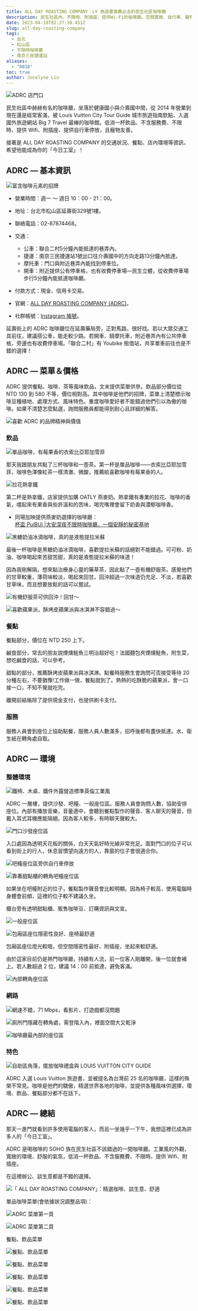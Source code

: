 ```yaml
---
title: ALL DAY ROASTING COMPANY｜LV 旅遊書推薦必去的民生社區咖啡廳
description: 民生社區內，不限時、附插座、提供Wi-Fi的咖啡廳。空間寬敞、自行車、寵物友善。這裡提供世界各地精選咖啡，適合談生意、辦公。
date: 2023-04-18T02:27:39.451Z
slug: all-day-roasting-company
tags:
  - 台北
  - 松山區
  - 不限時咖啡廳
  - 南京三民捷運站
aliases:
  - "0018"
toc: true
author: Jocelyne Liu
---
```

![ADRC 店門口](https://lh5.googleusercontent.com/DAT-8GDpv2boBQTTXRfx4IR53kWQDzGpNfnPQx-wI6VANjsDg3augDm3Rg3SHVnH4LRD3IMP38yfngW2_1smf7tY4XDwnTty2S9fQAIM-FgV5-bocpiXfdbvCbcTuiNXT8bEbD6gPs-DMetEUsL695M "到 ALL DAY ROASTING COMPANY (ADRC) 點一杯咖啡完成工作吧！")

民生社區中赫赫有名的咖啡廳，坐落於健康國小與介壽國中間，從 2014 年營業到現在還是經常客滿，被 Louis Vuitton City Tour Guide 城市旅遊指南欽點、入選國外旅遊網站 Big 7 Travel 最棒的咖啡館。低消一杯飲品、不含服務費、不限時、提供 Wifi、附插座、提供自行車停放，且寵物友善。

接著是 ALL DAY ROASTING COMPANY 的交通狀況、餐點、店內環境等資訊，希望他能成為你的「今日工室」！

## ADRC — 基本資訊

![富含咖啡元素的招牌](https://lh5.googleusercontent.com/fuadbk3NYpfVwtK5isoJKqmE7o84E-QsmY45ywo5r99LDvL1b4BkgA5wy6ffB0dAkLgB9g8fvZzH93TqPir1Wxg16YtArAcZ-1IPJqKMzWj52mPPsFEDTvSBVXQ5l61z3ccfK0ZsPghPimKDwbmxTOs "富含咖啡元素的招牌")

* 營業時間：週一 ～ 週日 10：00 - 21：00。
* 地址：台北市松山區延壽街329號1樓。
* 聯絡電話：02-87874468。
* 交通：

  * 公車：聯合二村5分鐘內能抵達的巷弄內。
  * 捷運：南京三民捷運站1號出口往介壽國中的方向走路13分鐘內抵達。
  * 摩托車：門口與附近巷弄內能找到停車位。
  * 開車：附近提供公有停車格，也有收費停車場—民生立體，從收費停車場步行5分鐘內能抵達咖啡廳。
* 付款方式：現金、信用卡交易。
* 官網：[ALL DAY ROASTING COMPANY (ADRC)](https://www.allday-normal.com/)。
* 社群帳號：[Instagram 帳號](https://www.instagram.com/allday_roastingcompany/)。

延壽街上的 ADRC 咖啡廳位在延壽藥局旁，正對馬路，很好找。若以大眾交通工具前往，建議搭公車，能走較少路。若開車、騎摩托車，附近巷弄內有公共停車格，旁邊也有收費停車場。「聯合二村」有 Youbike 租借站，共享單車前往也是不錯的選擇！

## ADRC — 菜單＆價格

ADRC 提供餐點、咖啡、茶等風味飲品，文末提供菜單供參。飲品部分價位從 NTD 130 到 580 不等，價位相對高。其中咖啡是他們的招牌，菜單上清楚標示咖啡豆種植地、處理方式、風味特色。重度咖啡愛好者不能錯過他們引以為傲的咖啡。如果不清楚怎麼點選，詢問服務員都能得到耐心且詳細的解答。

![喜歡 ADRC 的品牌精神與價值](https://lh3.googleusercontent.com/v88B0eFEaM5jh-oZsh5VYRh371tmp758uhiYLoS3jrOzWm6hBcaIWH2Y7YY1rYVFKKNOhoojfnX0Iifine0qFCObUwtVXE_JX7jOnY4yuI_EVZW39B0xjse13XWzuqLJy84HrEECt1y9UoNYd5EhU1U "ADRC 喜歡他們的品牌精神與價值")

### 飲品

![單品咖啡，有莓果香的衣索比亞耶加雪菲](https://lh3.googleusercontent.com/uEArTnHAZGqOcZk2CCKcC_x0gt87V3djuLOcRejJnAzZnl9Dcb3EppR08O6t18_FURLr6H5nTMsocK9BmjMschhA80sHNJ043PzDtOFVuZIYjogXKa4YkXEEZswYrintjmQCvzSK1MTUY0uIOJWgRkk "單品咖啡，有莓果香的衣索比亞耶加雪菲")

那天我跟朋友共點了三杯咖啡和一壺茶。第一杯是單品咖啡——衣索比亞耶加雪菲，咖啡色澤像紅茶一樣清澈、微酸，推薦給喜歡咖啡有莓果香的人。

![拉花熱拿鐵](https://lh3.googleusercontent.com/dgjYlLhZdAJkVyBeOc5JJsrZyWhvY7EkjN-uoL5sf_h_ivXdWBZuiww8KGRtnjCgkO5LDidIeV74ZfSypPdXwx9kRcH8rEj2QFqvL-SQmyxUQ4_MM0lum-lM6wxMVpj3q0SGUjFVBXIf3qNx2c3QGS8 "拉花熱拿鐵")

第二杯是熱拿鐵，店家提供加購 OATLY 燕麥奶。熱拿鐵有專業的拉花、咖啡的香氣，嚐起來有果香與些許溫和的苦味，喝完嘴裡會留下奶香與濃郁咖啡香。

* 同場加映提供燕麥奶選擇的咖啡廳：<br>[杯盃 PuiBUi |大安深夜不限時咖啡廳，一個安靜的秘密基地](https://sohocafe.today/posts/puibui-cafe/)

![黑糖奶油冰滴咖啡，真的是液態提拉米蘇](https://lh6.googleusercontent.com/ump265IWZbfrrib9yy2Gs51xrfcLzJMiey-6-NkEqwbNpbziEaSkp5WELacaFB73vtTJfGPZjm5TMatTElKlOpJhqCNuqMyf925xan8FqHsPpSynM1F_m3b9hVOy0ILdazM27wnngrP0y-fw6OR2uMk "黑糖奶油冰滴咖啡，真的是液態提拉米蘇")

最後一杯咖啡是黑糖奶油冰滴咖啡，喜歡提拉米蘇的話絕對不能錯過。可可粉、奶油、咖啡喝起來苦甜苦甜，真的是液態提拉米蘇的味道！

因為我剛解隔，想來點治療身心靈的藥草茶，因此點了一壺有機舒服茶。感覺他們的甘草較重，薄荷味較淡，喝起來回甘。回沖超過一次味道仍充足、不淡，若喜歡甘草味，而且想要放鬆的話可以嘗試。

![有機舒服茶可供回沖！回甘～](https://lh3.googleusercontent.com/o42Oog8o3N-OyWdrpET2lIJiEfMDEcumP3JdlGg79_wR-ubuOhXNBD9K2-jiN6wipI0ZMAsjQOJkVwRx0zJL0c_RwdmvLLvGkHAlg_NunhkAkgs8Zi1zEyese8ZfqE8H4TrVT0cOzq1pKiESD6x8eio "有機舒服茶可供回沖！回甘～")

![喜歡蘋果派，酥烤皮蘋果派與冰淇淋不容錯過～](https://lh4.googleusercontent.com/JTT4nC-ZD5gOuHs67ggVuAw243XUzQVKFo0PuQ8ClpyYrNhJXqi1lbq546jyYzYQ7vzjzHY5a0ZNlAXdP_ZeI68ze6njZ44ZTbEV2kji8Fg-aHDf3ytsLjakILvcarcyrbStEUQwJBSjOnQ6z0oYYhE "喜歡蘋果派，酥烤皮蘋果派與冰淇淋不容錯過～")

### 餐點

餐點部分，價位在 NTD 250 上下。

鹹食部分，常去的朋友說煙燻鮭魚三明治超好吃！法國麵包夾煙燻鮭魚，附生菜，想吃鹹食的話，可以參考。

甜點的部分，推薦酥烤皮蘋果派與冰淇淋。點餐時服務生會詢問可否接受等待 20 分種左右，不要猶豫!工作做一做，餐點就到了。熱熱的吃酥脆的蘋果派，會一口接一口，不知不覺就吃完。

離開前結帳除了提供現金支付，也提供刷卡支付。

### 服務

服務人員會到座位上協助點餐，服務人員人數滿多，招呼後都有盡快抵達。水、衛生紙在轉角處自取。

## ADRC — 環境

### 整體環境

![鐵椅、木桌、鐵件外露營造標準英倫工業風](https://lh5.googleusercontent.com/tFfHxoywiQro-00frdWU9VoJjdSnlmhxwtBnAT6GPwyb1tukvFKobjcD9AUcTFsgKemh_L4LyRnxJqhgq1cYDly1MnNMSp3eL9k1cLOPBTWOCQnTRCFRLH3cS9u8-r7xs4qAOmDaMZS3GKqPXzuYplg "鐵椅、木桌、鐵件外露營造標準英倫工業風")

ADRC 一層樓，提供沙發、吧檯、一般座位區。服務人員會詢問人數，協助安排座位。內部有播放音樂，音量適中，會聽到餐點製作的聲音、客人聊天的聲音，但戴入耳式耳機應能隔絕。因為客人較多，有時聊天聲較大。

![門口沙發座位區](https://lh4.googleusercontent.com/rHgaJXZz7arUkDc4_HD_jsHxU63XvxmQBuLTSR8SHQHyJTgHnflCs-4MkVfuDMLOIZSDH5HB3Cx24mFXZPPOaS-Mo5IyxnXLA-CiC4adj8Z9ktSXT0ljSGCsc8-wrZg7xtABJZ_XdQ_D_av_MJtEnjo "門口沙發座位區")

入口處因為透明天花板的關係，白天天氣好時光線非常充足。面對門口的位子可以看到街上的行人，休息習慣望向遠方的人，靠窗的位子會很適合你。

![吧檯座位區旁供自行車停放](https://lh5.googleusercontent.com/8qpqGV3MPWSzgdgfdpT-nuuyzu9vcVVCWyYRaTRA6_OUen0rSl1TNtsS9Vu4JRiFuf8_QojpoTLQvhlb6qw9KvY5YU_nf6m4sjPyjgqBbBLdbXJdLFFtLJKezjd4H2k49LMJcFmWNmbvgKJUK292JK0 "吧檯座位區旁供自行車停放")

![靠著甜點櫃的轉角吧檯座位區](https://lh5.googleusercontent.com/Rw-3P-CVKOTog1F5-ncOlw0A-p14MIX5uojSBHIq4MxhkWIPfK5XXq35yCNq0ajiMj3MGxWt3AX_c8s57pAcqoWp8tB9mDSUKdJFYrSeNTzDYFO_ythLvjeFnDWWNMA61gxX6MojYJS43awnFnR35h4 "靠著甜點櫃的轉角吧檯座位區")

如果坐在吧檯附近的位子，餐點製作聲音會比較明顯。因為椅子較高，使用電腦時身體會前傾，這裡的位子較不建議久坐。

櫃台旁有透明甜點櫃、販售咖啡豆、訂購資訊與文宣。

![一般座位區](https://lh4.googleusercontent.com/ScTAutz-RmPPovcYwfc6jbarcDj169BgK7bhOl7dCxUmc2fl315Kg_M2cY5-BrxlX5rIWugz0_wfMEXTbJTamDmAo5fEBUMYwh5xdyLOtU07bG65sbkisNeVn98_1gbZeSaBup5uLoFLqYSsUK24-QI "一般座位區")

![包廂區座位隱密性良好、座椅最舒適](https://lh3.googleusercontent.com/jEhYG8akZN7EKqTkUd2zN3LQTIHxQtPch4RlZA1WlQOmBIA28Hi08hUpMcOLoF_TsKZReqeGyTHm2M3i3oPkerUBRtra06Mrii92cxRARrfMe77ofSaKqyKCfIp1pknn4pJ-Ly8yce-D6AFqkKnssso "包廂區座位隱密性良好、座椅最舒適")

包廂區座位燈光較暗，但空間隱密性最好、附插座，坐起來較舒適。

由於這家目前仍是熱門咖啡廳，持續有人流，前一位客人剛離開，後一位就會補上。若人數超過 2 位，建議 14：00 前抵達，避免客滿。

![內部轉角座位區](https://lh4.googleusercontent.com/4TgctvSae6DiRddrQdFzOvJG428qsd-_3jDxG8NoXDXf-fIQ_xgj7qbXur20TnlpwlMcFya8hScycnoBNJrtILY3DMJN0gyNJhdb4XhbJ2a3Cqz_r3dERs7N4RU__ksew8b4yKWnWwnrLVpGhpWKd7E "內部轉角座位區")

### 網路

![網速不錯，71 Mbps，看影片、打遊戲都沒問題](https://lh3.googleusercontent.com/hc3rgdpx0tLIuDLyIXw55tEXAXJGa-fUJ_DFeYMGOoFxcwwX7hL9MekI-hYyN4HhPOad2F4H55GU8vfL-rfZieGrcrWER4xQTBwTkZZ_Enom5u4gvZ2ySFMG1OYv8eGXccd7xlvnUVkhGKIgN29gEuM "網速不錯，71 Mbps，看影片、打遊戲都沒問題")

![廁所門隱藏在轉角處，需登階入內，裡面空間大又乾淨](https://lh4.googleusercontent.com/-j-NlyHV8bsGynJUf5qaEEMIAv8fBQClZUOVNRmrMc4HJ05gQFNxQEZnYy8Rijno8ubebfNA4rnLypKTQl9QZsXMOmG8OA3H4xoVOToQW5gGIjhia7gkNhLn-3banYk3F_-eZO_bNFylwevhjihPYCg "廁所門隱藏在轉角處，需登階入內，裡面空間大又乾淨")

![咖啡廳最內部的座位區](https://lh5.googleusercontent.com/vTfpPIZlpmoYXibs-9-hpIAMDXOqsByLTtV0IkEzcvUQrHMvlmB7R56f1y37Lu6icQCpymSFADyudpZDi0AJOEQzEtFEaV9xXZolNcisRN-rZEKYMQscSLDYW5s2Om6XzLVff29KrBzEibUWbzEkVjo "咖啡廳最內部的座位區")

### 特色

![自助區角落，擺放咖啡禮盒與 LOUIS VUITTON CITY GUIDE](https://lh6.googleusercontent.com/XGSdAQlUnWDxKDXiSpYNQwoiqiN5vsg_R5fwO6Wvn9dv_ddI7Zie9mEogFTrgz3CK96s6KvO4_eI-Y_0oerl5lteEvMC6zdvr9mas642IbRgnKp9O0JuiRTCW_xe4PAnZzplOpa9D7YzjvD5syABDJ0 "自助區角落，擺放咖啡禮盒與 LOUIS VUITTON CITY GUIDE")

ADRC 入選 Louis Vuitton 旅遊書，並被提名為台灣前 25 名的咖啡廳，這樣的殊榮不常見。咖啡是他們的驕傲，精選世界各地的咖啡，並提供各種風味供選擇，環境、飲品、餐點部分都不在話下。

## ADRC — 總結

那天一進門就看到許多使用電腦的客人，而且一坐幾乎一下午，我想這裡已成為許多人的「今日工室」。

ADRC 是喝咖啡的 SOHO 族在民生社區不該錯過的一間咖啡廳。工業風的外觀，寬敞的環境、舒服的氣氛，低消一杯飲品、不含服務費、不限時、提供 Wifi、附插座。

在這裡辦公、談生意都是不錯的選擇。

![「 ALL DAY ROASTING COMPANY」：精選咖啡、談生意、舒適](https://lh5.googleusercontent.com/z9r-RpEeAluDdbNHC-qg1idintrGIg_s06Hl2cQvKZEGya_ICecTIA-M0VZULlicGWaOdlo-I4Q72W1zhfnzmZg8FSJF-fNZyKKJSAj2mc3YHFRjcJrEwqSiYONhV5S8no6kKLSkss6I0Mi3tz8PReA "「 ALL DAY ROASTING COMPANY」：精選咖啡、談生意、舒適")

單品咖啡菜單(會依據狀況調整品項)：

![ADRC 菜單第一頁](https://lh5.googleusercontent.com/ZGzZT3cGIdyFj85A8AO72_8OLOkWhI9X-arxZoWIjkPqZ6MdpW2qmN6Fca0yYr31vj3tPWWk77jyVmfopyQi9-aeA3G2gdfApU3qn-kGQAjv20wTe57tRp9x47DDqulWEs475Rr2REbaGB_cNmVQawo "ADRC 菜單第一頁")

![ADRC 菜單第二頁](https://lh4.googleusercontent.com/V-nEC1d0fAUs6tBgXrJLGeGKKcvsZh-lICOfyDZ0S46iBhc1KYxCvX4XTqgY4VfsFp7HoNHeg2Tk92HbNmpaAJ0ZilLCWzshSb5AAhLK8HVS0yVHEqTLPg_1iHx7ma8-bXhgD-3aq_lLQ0uF6NMbqTU "ADRC 菜單第二頁")

餐點、飲品菜單

![餐點、飲品菜單](https://lh6.googleusercontent.com/T3pq9LnpAgSpXWqYYAUhhsSQ6gQJFWxJl0RIqHV_oPQHTFI12_Lwgb9I2a60IQ3b57G7Ddk1yGEdO8U8nU3rNpKgfGorhWQW3OIjraP9ygjfyVGNxvyFzziFBjo4iunKs0HLVaO4ktpvJeplZ1B6mxE "餐點、飲品菜單")

![餐點、飲品菜單](https://lh6.googleusercontent.com/ky6dMNCZLnr7IqEX-N7pUpQHwKIcrW22gQhC9PZpieVDnKizqRNP5C4xfdaJ5PYh5kGtasSGtvt4j9kcMrmhmBqxzFhsnDDjxvhce8pGsMq9nOKgcVtB3yhtXgrzVAd0a3b2Z95zZqHtAEKC47i49wY "餐點、飲品菜單")

![餐點、飲品菜單](https://lh4.googleusercontent.com/RXlEOvHohQDB7uwWeIIpR_RaHi6OVO4toEPcY1Joh8rJ99OCu7uelpAEAIyFguYAB4Qs0LWBaD2V7rt0NzO3bBA8yFhZXzUUn7W80j-mr3XWseiuQymldDJTFj8RonPxSNEuaSUykqI0EC-gVLr9MAY "餐點、飲品菜單")

![餐點、飲品菜單](https://lh4.googleusercontent.com/yFWJn-onAFRMxabN1QWWHLJyYatq5TGNygFOju0SI9A_zzlM0rLwzUDCRxf-KdmnO2noA5vmHi6-0HgZn5v3wJCUxKi5ePthaXYYvdOvc-sDU7HG9VqcWS8H5gy97K3n7dSRe-s0JbN6ZL2LnTaNJ_g "餐點、飲品菜單")

![餐點、飲品菜單](https://lh5.googleusercontent.com/fhwHEpE-seJf6VAj2ZIc0tD8My1oBF_hbvq77GKD0-x7rkuxYbcZpkf41z14WY_dbcggauhgDGaPK_rQsmcVFuLMjzTeD-Tkmt-zSG70DfOTHX0KQqSVcFJa-saTcVaICZCDQ7dUBRxfrUBfzKVp578 "餐點、飲品菜單")